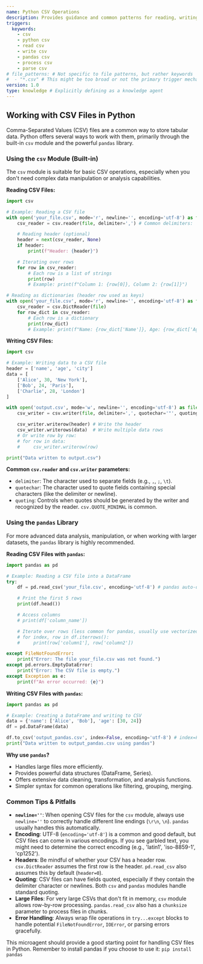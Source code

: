 ```yaml
---
name: Python CSV Operations
description: Provides guidance and common patterns for reading, writing, and processing CSV files in Python.
triggers:
  keywords:
    - csv
    - python csv
    - read csv
    - write csv
    - pandas csv
    - process csv
    - parse csv
# file_patterns: # Not specific to file patterns, but rather keywords
#  - "*.csv" # This might be too broad or not the primary trigger mechanism desired here
version: 1.0
type: knowledge # Explicitly defining as a knowledge agent
---
```


## Working with CSV Files in Python

Comma-Separated Values (CSV) files are a common way to store tabular data. Python offers several ways to work with them, primarily through the built-in `csv` module and the powerful `pandas` library.

### Using the `csv` Module (Built-in)

The `csv` module is suitable for basic CSV operations, especially when you don't need complex data manipulation or analysis capabilities.

**Reading CSV Files:**

```python
import csv

# Example: Reading a CSV file
with open('your_file.csv', mode='r', newline='', encoding='utf-8') as file:
    csv_reader = csv.reader(file, delimiter=',') # Common delimiters: ',', ';', '\t'

    # Reading header (optional)
    header = next(csv_reader, None)
    if header:
        print(f"Header: {header}")

    # Iterating over rows
    for row in csv_reader:
        # Each row is a list of strings
        print(row)
        # Example: print(f"Column 1: {row[0]}, Column 2: {row[1]}")

# Reading as dictionaries (header row used as keys)
with open('your_file.csv', mode='r', newline='', encoding='utf-8') as file:
    csv_reader = csv.DictReader(file)
    for row_dict in csv_reader:
        # Each row is a dictionary
        print(row_dict)
        # Example: print(f"Name: {row_dict['Name']}, Age: {row_dict['Age']}")
```

**Writing CSV Files:**

```python
import csv

# Example: Writing data to a CSV file
header = ['name', 'age', 'city']
data = [
    ['Alice', 30, 'New York'],
    ['Bob', 24, 'Paris'],
    ['Charlie', 28, 'London']
]

with open('output.csv', mode='w', newline='', encoding='utf-8') as file:
    csv_writer = csv.writer(file, delimiter=',', quotechar='"', quoting=csv.QUOTE_MINIMAL)

    csv_writer.writerow(header) # Write the header
    csv_writer.writerows(data)  # Write multiple data rows
    # Or write row by row:
    # for row in data:
    #     csv_writer.writerow(row)

print("Data written to output.csv")
```

**Common `csv.reader` and `csv.writer` parameters:**
*   `delimiter`: The character used to separate fields (e.g., `,`, `;`, `\t`).
*   `quotechar`: The character used to quote fields containing special characters (like the delimiter or newline).
*   `quoting`: Controls when quotes should be generated by the writer and recognized by the reader. `csv.QUOTE_MINIMAL` is common.

### Using the `pandas` Library

For more advanced data analysis, manipulation, or when working with larger datasets, the `pandas` library is highly recommended.

**Reading CSV Files with `pandas`:**

```python
import pandas as pd

# Example: Reading a CSV file into a DataFrame
try:
    df = pd.read_csv('your_file.csv', encoding='utf-8') # pandas auto-detects delimiter often

    # Print the first 5 rows
    print(df.head())

    # Access columns
    # print(df['column_name'])

    # Iterate over rows (less common for pandas, usually use vectorized operations)
    # for index, row in df.iterrows():
    #     print(row['column1'], row['column2'])

except FileNotFoundError:
    print("Error: The file your_file.csv was not found.")
except pd.errors.EmptyDataError:
    print("Error: The CSV file is empty.")
except Exception as e:
    print(f"An error occurred: {e}")
```

**Writing CSV Files with `pandas`:**

```python
import pandas as pd

# Example: Creating a DataFrame and writing to CSV
data = {'name': ['Alice', 'Bob'], 'age': [30, 24]}
df = pd.DataFrame(data)

df.to_csv('output_pandas.csv', index=False, encoding='utf-8') # index=False prevents writing DataFrame index as a column
print("Data written to output_pandas.csv using pandas")
```

**Why use `pandas`?**
*   Handles large files more efficiently.
*   Provides powerful data structures (DataFrame, Series).
*   Offers extensive data cleaning, transformation, and analysis functions.
*   Simpler syntax for common operations like filtering, grouping, merging.

### Common Tips & Pitfalls

*   **`newline=''`**: When opening CSV files for the `csv` module, always use `newline=''` to correctly handle different line endings (`\r\n`, `\n`). `pandas` usually handles this automatically.
*   **Encoding**: UTF-8 (`encoding='utf-8'`) is a common and good default, but CSV files can come in various encodings. If you see garbled text, you might need to determine the correct encoding (e.g., 'latin1', 'iso-8859-1', 'cp1252').
*   **Headers**: Be mindful of whether your CSV has a header row. `csv.DictReader` assumes the first row is the header. `pd.read_csv` also assumes this by default (`header=0`).
*   **Quoting**: CSV files can have fields quoted, especially if they contain the delimiter character or newlines. Both `csv` and `pandas` modules handle standard quoting.
*   **Large Files**: For very large CSVs that don't fit in memory, `csv` module allows row-by-row processing. `pandas.read_csv` also has a `chunksize` parameter to process files in chunks.
*   **Error Handling**: Always wrap file operations in `try...except` blocks to handle potential `FileNotFoundError`, `IOError`, or parsing errors gracefully.

This microagent should provide a good starting point for handling CSV files in Python.
Remember to install pandas if you choose to use it: `pip install pandas`
```
